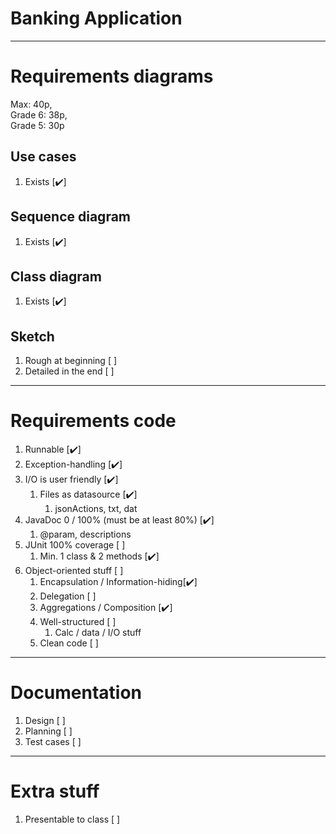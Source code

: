 # Banking Application
****
# Requirements diagrams
Max: 40p, <br>
Grade 6: 38p, <br>
Grade 5: 30p

## Use cases
1. Exists [:heavy_check_mark:]
## Sequence diagram
1. Exists [:heavy_check_mark:]
## Class diagram
1. Exists [:heavy_check_mark:]
## Sketch
1. Rough at beginning [ ]
2. Detailed in the end [ ]

****
# Requirements code
1. Runnable [:heavy_check_mark:]
2. Exception-handling [:heavy_check_mark:]
3. I/O is user friendly [:heavy_check_mark:]
   1. Files as datasource [:heavy_check_mark:]
      1. jsonActions, txt, dat
4. JavaDoc 0 / 100% (must be at least 80%) [:heavy_check_mark:]
   1. @param, descriptions
5. JUnit 100% coverage [ ]
   1. Min. 1 class & 2 methods [:heavy_check_mark:]
6. Object-oriented stuff [ ]
   1. Encapsulation / Information-hiding[:heavy_check_mark:]
   2. Delegation [ ]
   3. Aggregations / Composition [:heavy_check_mark:]
   4. Well-structured [ ]
      1. Calc / data / I/O stuff
   5. Clean code [ ]

****
# Documentation
1. Design [ ]
2. Planning [ ]
3. Test cases [ ]

****
# Extra stuff
1. Presentable to class [ ]

